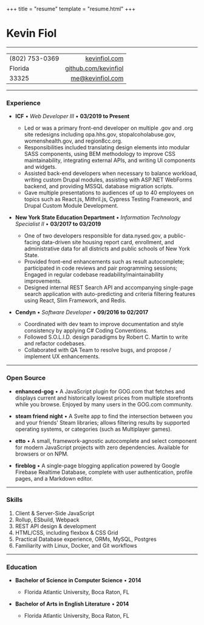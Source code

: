 +++
title = "resume"
template = "resume.html"
+++

# Kevin Fiol

---

|                   |                                                         |
|-------------------|--------------------------------------------------------:|
| (802) 753-0369    | [kevinfiol.com](https://www.kevinfiol.com)               |
| Florida           | [github.com/kevinfiol](https://www.github.com/kevinfiol) |
| 33325             | [me@kevinfiol.com](mailto:me@kevinfiol.com)       |

---

### Experience

* **ICF** • *Web Developer III* • __03/2019 to Present__
    * Led or was a primary front-end developer on multiple .gov and .org site redesigns including opa.hhs.gov, stopalcoholabuse.gov, womenshealth.gov, and region8cc.org.
    * Responsibilities included translating design elements into modular SASS components, using BEM methodology to improve CSS maintainability, integrating external APIs, and writing UI components and widgets.
    * Assisted back-end developers when necessary to balance workload, writing custom Drupal modules, assisting with ASP.NET WebForms backend, and providing MSSQL database migration scripts.
    * Gave multiple presentations to audiences of up to 40 employees on topics such as React.js, Mithril.js, Cypress Testing Framework, and Drupal Custom Module Development.

* **New York State Education Department** • *Information Technology Specialist II* • __03/2017 to 03/2019__
    * One of two developers responsible for data.nysed.gov, a public-facing data-driven site housing report card, enrollment, and administrative data for all districts and public schools of New York State.
    * Provided front-end enhancements such as result autocomplete; participated in code reviews and pair programming sessions; Engaged in regular codebase readability/maintainability improvements.
    * Designed internal REST Search API and accompanying single-page search application with auto-predicting and criteria filtering features using React, Slim Framework, and Redis.

* **Cendyn** • *Software Developer* • __09/2016 to 02/2017__
    * Coordinated with dev team to improve documentation and style consistency by applying C# Coding Conventions.
    * Followed S.O.L.I.D. design paradigms by Robert C. Martin to write and refactor codebases.
    * Collaborated with QA Team to resolve bugs, and propose / implement UX enhancements.

---

### Open Source

* **enhanced-gog** • A JavaScript plugin for GOG.com that fetches and displays current and historically lowest prices from multiple storefronts while you browse. Enjoyed by many users in the GOG.com community.

* **steam friend night** • A Svelte app to find the intersection between you and your friends' Steam libraries; allows filtering results by supported operating systems, or categories (such as Multiplayer games).

* **etto** • A small, framework-agnostic autocomplete and select component for modern JavaScript projects with zero dependencies. Available for browsers or on NPM.

* **fireblog** • A single-page blogging application powered by Google Firebase Realtime Database, complete with user authentication, profile pages, and a Markdown editor. 

---

### Skills

1. Client & Server-Side JavaScript
1. Rollup, ESbuild, Webpack
1. REST API design & development
1. HTML/CSS, including flexbox & CSS Grid
1. Practical Database experience, ORMs, MySQL, Postgres
1. Familiarity with Linux, Docker, and Git workflows

---

### Education

* **Bachelor of Science in Computer Science** • __2014__
    * Florida Atlantic University, Boca Raton, FL

* **Bachelor of Arts in English Literature** • __2014__
    * Florida Atlantic University, Boca Raton, FL